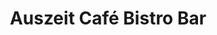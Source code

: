 ---
title: "Auszeit Café Bistro Bar"
url: /lohr-am-main/auszeit-cafe-bistro-bar/
shop: Leerstehend
---